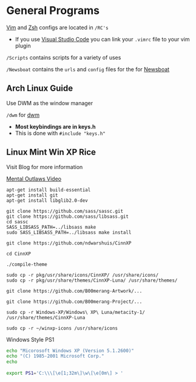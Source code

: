# General Programs

[Vim](https://www.vim.org/) and [Zsh](https://www.zsh.org/) configs are located in `/RC's`

  - If you use [Visual Studio Code](https://code.visualstudio.com/) you can link your `.vimrc` file to your vim plugin

`/Scripts` contains scripts for a variety of uses

`/Newsboat` contains the `urls` and `config` files for the for [Newsboat](https://newsboat.org/index.html)

## Arch Linux Guide

Use DWM as the window manager

`/dwm` for [dwm](https://dwm.suckless.org/)

  - **Most keybindings are in keys.h**
  - This is done with `#include "keys.h"`

## Linux Mint Win XP Rice

Visit Blog for more information

[Mental Outlaws Video](https://www.youtube.com/watch?v=b0_0fJkvhP8&pp=ygUZbWVudGFsIG91dGxhdyB3aW5kb3dzIHN4cA%3D%3D)

```console
apt-get install build-essential
apt-get install git
apt-get install libglib2.0-dev

git clone https://github.com/sass/sassc.git
git clone https://github.com/sass/libsass.git
cd sassc
SASS_LIBSASS_PATH=../libsass make
sudo SASS_LIBSASS_PATH=../libsass make install

git clone https://github.com/ndwarshuis/CinnXP

cd CinnXP

./compile-theme

sudo cp -r pkg/usr/share/icons/CinnXP/ /usr/share/icons/
sudo cp -r pkg/usr/share/themes/CinnXP-Luna/ /usr/share/themes/

git clone https://github.com/B00merang-Artwork/...

git clone https://github.com/B00merang-Project/...

sudo cp -r Windows-XP/Windows\ XP\ Luna/metacity-1/ /usr/share/themes/CinnXP-Luna

sudo cp -r ~/winxp-icons /usr/share/icons

```

Windows Style PS1

```bash
echo "Micorosoft Windows XP (Version 5.1.2600)"
echo "(C) 1985-2001 Microsoft Corp."
echo
 
export PS1='C:\\\[\e[1;32m\]\w\[\e[0m\] > '
```
